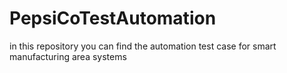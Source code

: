 # PepsiCoTestAutomation
in this repository you can find the automation test case for smart manufacturing area systems
